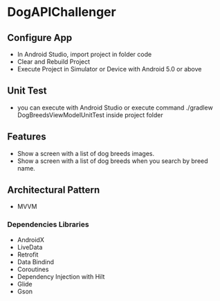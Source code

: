 # DogAPIChallenger

## Configure App
- In Android Studio, import project in folder code
- Clear and Rebuild Project
- Execute Project in Simulator or Device with Android 5.0 or above

## Unit Test
- you can execute with Android Studio or execute command ./gradlew DogBreedsViewModelUnitTest inside project folder 

## Features
- Show a screen with a list of dog breeds images.
- Show a screen with a list of dog breeds when you search by breed name.

## Architectural Pattern
- MVVM

### Dependencies Libraries
- AndroidX
- LiveData
- Retrofit
- Data Bindind
- Coroutines
- Dependency Injection with Hilt
- Glide
- Gson
